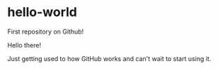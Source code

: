 # hello-world
First repository on Github!

Hello there!

Just getting used to how GitHub works and can't wait to start using it.
